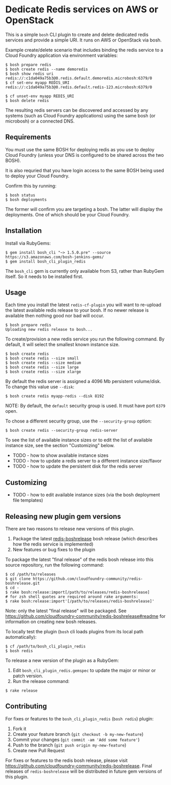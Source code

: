 # Dedicate Redis services on AWS or OpenStack

This is a simple `bosh` CLI plugin to create and delete dedicated redis services and provide a simple URI. It runs on AWS or OpenStack via bosh.

Example create/delete scenario that includes binding the redis service to a Cloud Foundry application via environment variables:

```
$ bosh prepare redis
$ bosh create redis --name demoredis
$ bosh show redis uri
redis://:c1da049a75b3@0.redis.default.demoredis.microbosh:6379/0
$ cf set-env myapp REDIS_URI redis://:c1da049a75b3@0.redis.default.redis-123.microbosh:6379/0

$ cf unset-env myapp REDIS_URI
$ bosh delete redis
```

The resulting redis servers can be discovered and accessed by any systems (such as Cloud Foundry applications) using the same bosh (or microbosh) or a connected DNS.

## Requirements

You must use the same BOSH for deploying redis as you use to deploy Cloud Foundry (unless your DNS is configured to be shared across the two BOSH).

It is also requried that you have login access to the same BOSH being used to deploy your Cloud Foundry.

Confirm this by running:

```
$ bosh status
$ bosh deployments
```

The former will confirm you are targeting a bosh. The latter will display the deployments. One of which should be your Cloud Foundry.

## Installation

Install via RubyGems:

```
$ gem install bosh_cli "~> 1.5.0.pre" --source https://s3.amazonaws.com/bosh-jenkins-gems/ 
$ gem install bosh_cli_plugin_redis
```

The `bosh_cli` gem is currently only available from S3, rather than RubyGem itself. So it needs to be installed first.

## Usage

Each time you install the latest `redis-cf-plugin` you will want to re-upload the latest available redis release to your bosh. If no newer release is available then nothing good nor bad will occur.

```
$ bosh prepare redis
Uploading new redis release to bosh...
```

To create/provision a new redis service you run the following command. By default, it will select the smallest known instance size.

```
$ bosh create redis
$ bosh create redis --size small
$ bosh create redis --size medium
$ bosh create redis --size large
$ bosh create redis --size xlarge
```

By default the redis server is assigned a 4096 Mb persistent volume/disk. To change this value use `--disk`:

```
$ bosh create redis myapp-redis --disk 8192
```

NOTE: By default, the `default` security group is used. It must have port `6379` open.

To chose a different security group, use the `--security-group` option:

```
$ bosh create redis --security-group redis-server
```

To see the list of available instance sizes or to edit the list of available instance size, see the section "Customizing" below.

* TODO - how to show available instance sizes
* TODO - how to update a redis server to a different instance size/flavor
* TODO - how to update the persistent disk for the redis server

## Customizing

* TODO - how to edit available instance sizes (via the bosh deployment file templates)

## Releasing new plugin gem versions

There are two reasons to release new versions of this plugin.

1. Package the latest [redis-boshrelease](https://github.com/cloudfoundry-community/redis-boshrelease) bosh release (which describes how the redis service is implemented)
2. New features or bug fixes to the plugin

To package the latest "final release" of the redis bosh release into this source repository, run the following command:

```
$ cd /path/to/releases
$ git clone https://github.com/cloudfoundry-community/redis-boshrelease.git
$ cd -
$ rake bosh:release:import[/path/to/releases/redis-boshrelease]
# for zsh shell quotes are required around rake arguments:
$ rake bosh:release:import'[/path/to/releases/redis-boshrelease]'
```

Note: only the latest "final release" will be packaged. See https://github.com/cloudfoundry-community/redis-boshrelease#readme for information on creating new bosh releases.

To locally test the plugin (`bosh` cli loads plugins from its local path automatically):

```
$ cf /path/to/bosh_cli_plugin_redis
$ bosh redis
```

To release a new version of the plugin as a RubyGem:

1. Edit `bosh_cli_plugin_redis.gemspec` to update the major or minor or patch version.
2. Run the release command:

```
$ rake release
```

## Contributing

For fixes or features to the `bosh_cli_plugin_redis` (`bosh redis`) plugin:

1. Fork it
2. Create your feature branch (`git checkout -b my-new-feature`)
3. Commit your changes (`git commit -am 'Add some feature'`)
4. Push to the branch (`git push origin my-new-feature`)
5. Create new Pull Request

For fixes or features to the redis bosh release, please visit https://github.com/cloudfoundry-community/redis-boshrelease. Final releases of `redis-boshrelease` will be distributed in future gem versions of this plugin.

